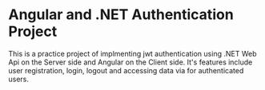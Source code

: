 # Angular and .NET Authentication Project

This is a practice project of implmenting jwt authentication using .NET Web Api on the Server side and Angular on the Client side. It's features include user registration, login, logout and accessing data via for authenticated users.
